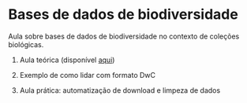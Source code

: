 # Bases de dados de biodiversidade

Aula sobre bases de dados de biodiversidade no contexto de coleções biológicas. 

1. Aula teórica (disponível [aqui]())

2. Exemplo de como lidar com formato DwC

3. Aula prática: automatização de download e limpeza de dados

